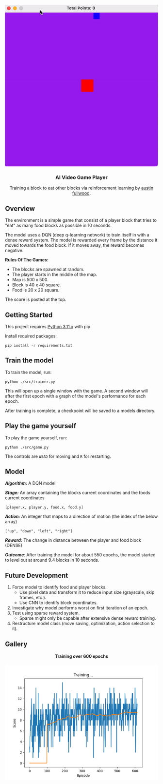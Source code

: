 <div align="center">

![logo](./docs/banner.gif)

<h3>AI Video Game Player</h3>

Training a block to eat other blocks via reinforcement learning by [austin fullwood](www.austinfullwood.com).

</div>

## Overview
The environment is a simple game that consist of a player block that tries to "eat" as many food blocks as possible in 10 seconds.

The model uses a DQN (deep q-learning network) to train itself in with a dense reward system. The model is rewarded every frame by the distance it moved towards the food block. If it moves away, the reward becomes negative.

**Rules Of The Games:**
* The blocks are spawned at random.
* The player starts in the middle of the map.
* Map is 500 x 500.
* Block is 40 x 40 square.
* Food is 20 x 20 square.

The score is posted at the top.

## Getting Started
This project requires [Python 3.11.x](https://www.python.org/downloads/) with pip.

Install required packages:
```
pip install -r requirements.txt
```

## Train the model
To train the model, run:
```
python ./src/trainer.py
```

This will open up a single window with the game. A second window will after the first epoch with a graph of the model's performance for each epoch.

After training is complete, a checkpoint will be saved to a models directory.

## Play the game yourself
To play the game yourself, run:
```
python ./src/game.py
```
The controls are `WSAD` for moving and `R` for restarting.

## Model

***Algorithm:*** A DQN model

***Stage:*** An array containing the blocks current coordinates and the foods current coordinates
```
[player.x, player.y, food.x, food.y]
```

***Action:*** An integer that maps to a direction of motion (the index of the below array)
```
["up", "down", "left", "right"]
```

***Reward:*** The change in distance between the player and food block (DENSE)

***Outcome***: After training the model for about 550 epochs, the model started to level out at around 9.4 blocks in 10 seconds.

## Future Development
1. Force model to identify food and player blocks.
    * Use pixel data and transform it to reduce input size (grayscale, skip frames, etc.).
    * Use CNN to identify block coordinates.
2. Investigate why model performs worst on first iteration of an epoch.
3. Test using sparse reward system.
    * Sparse might only be capable after extensive dense reward training.
4. Restructure model class (move saving, optimization, action selection to it).

## Gallery

<div align="center">
<h4>Training over 600 epochs</h4>

![graph](./docs/training-graph.png)

</div>

